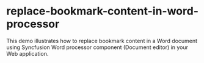 # replace-bookmark-content-in-word-processor
This demo illustrates how to replace bookmark content in a Word document using Syncfusion Word processor component (Document editor) in your Web application.
